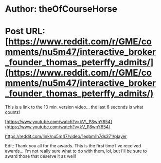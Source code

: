 # Author: theOfCourseHorse
# Post URL: [https://www.reddit.com/r/GME/comments/nu5m47/interactive_broker_founder_thomas_peterffy_admits/](https://www.reddit.com/r/GME/comments/nu5m47/interactive_broker_founder_thomas_peterffy_admits/)


This is a link to the 10 min. version video... the last 6 seconds is what counts!

[https://www.youtube.com/watch?v=kV\_P8wnY854](https://www.youtube.com/watch?v=kV_P8wnY854)

https://reddit.com/link/nu5m47/video/1egbm1h7ds371/player

Edit: Thank you all for the awards. This is the first time I've received awards... I'm not really sure what to do with them, lol, but I'll be sure to award those that deserve it as well!